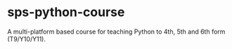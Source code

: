 # sps-python-course
A multi-platform based course for teaching Python to 4th, 5th and 6th form (T9/Y10/Y11).  
